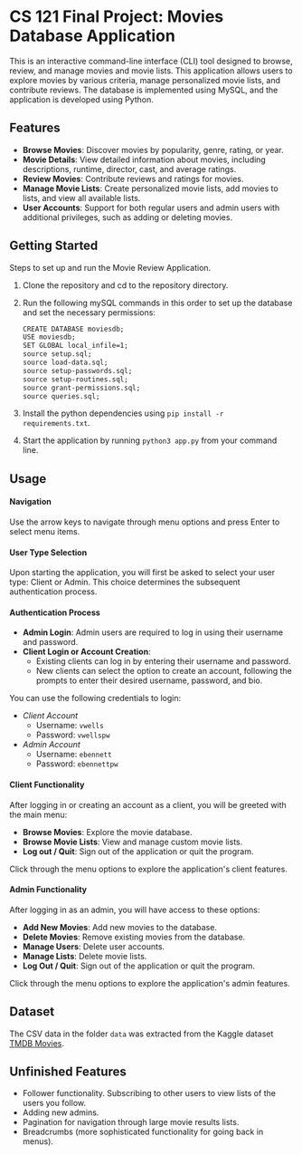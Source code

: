 # CS 121 Final Project: Movies Database Application

This is an interactive command-line interface (CLI) tool designed to browse, review, and manage movies and movie lists. This application allows users to explore movies by various criteria, manage personalized movie lists, and contribute reviews. The database is implemented using MySQL, and the application is developed using Python.

## Features

- **Browse Movies**: Discover movies by popularity, genre, rating, or year.
- **Movie Details**: View detailed information about movies, including descriptions, runtime, director, cast, and average ratings.
- **Review Movies**: Contribute reviews and ratings for movies.
- **Manage Movie Lists**: Create personalized movie lists, add movies to lists, and view all available lists.
- **User Accounts**: Support for both regular users and admin users with additional privileges, such as adding or deleting movies.

## Getting Started

Steps to set up and run the Movie Review Application.

1. Clone the repository and cd to the repository directory.
2. Run the following mySQL commands in this order to set up the database and set the necessary permissions:

    ```txt
    CREATE DATABASE moviesdb;
    USE moviesdb;
    SET GLOBAL local_infile=1;
    source setup.sql;
    source load-data.sql;
    source setup-passwords.sql;
    source setup-routines.sql;
    source grant-permissions.sql;
    source queries.sql;
    ```

3. Install the python dependencies using `pip install -r requirements.txt`.
4. Start the application by running `python3 app.py` from your command line.

## Usage

#### Navigation

Use the arrow keys to navigate through menu options and press Enter to select menu items.

#### User Type Selection

Upon starting the application, you will first be asked to select your user type: Client or Admin. This choice determines the subsequent authentication process.

#### Authentication Process

- **Admin Login**: Admin users are required to log in using their username and password.
- **Client Login or Account Creation**:
    - Existing clients can log in by entering their username and password.
    - New clients can select the option to create an account, following the prompts to enter their desired username, password, and bio.

You can use the following credentials to login:
- *Client Account* 
  - Username: `vwells`
  - Password: `vwellspw`
- *Admin Account* 
  - Username: `ebennett`
  - Password: `ebennettpw`


#### Client Functionality

After logging in or creating an account as a client, you will be greeted with the main menu:

- **Browse Movies**: Explore the movie database.
- **Browse Movie Lists**: View and manage custom movie lists.
- **Log out / Quit**: Sign out of the application or quit the program.

Click through the menu options to explore the application's client features.

#### Admin Functionality

After logging in as an admin, you will have access to these options:

- **Add New Movies**: Add new movies to the database.
- **Delete Movies**: Remove existing movies from the database.
- **Manage Users**: Delete user accounts.
- **Manage Lists**: Delete movie lists.
- **Log Out / Quit**: Sign out of the application or quit the program.

Click through the menu options to explore the application's admin features.


## Dataset
The CSV data in the folder `data` was extracted from the Kaggle dataset [TMDB Movies](https://www.kaggle.com/datasets/alanvourch/tmdb-movies-daily-updates).

## Unfinished Features 

- Follower functionality. Subscribing to other users to view lists of the users
you follow. 
- Adding new admins. 
- Pagination for navigation through large movie results lists.
- Breadcrumbs (more sophisticated functionality for going back in menus).